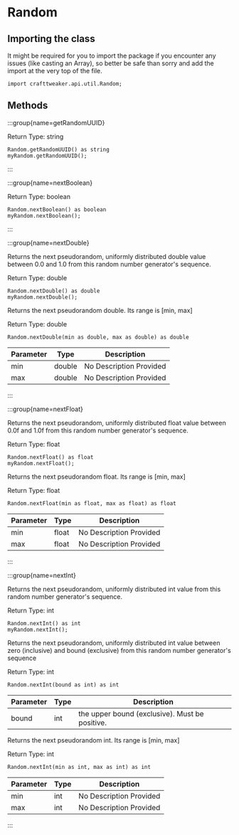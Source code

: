 # Random

## Importing the class

It might be required for you to import the package if you encounter any issues (like casting an Array), so better be safe than sorry and add the import at the very top of the file.
```zenscript
import crafttweaker.api.util.Random;
```


## Methods

:::group{name=getRandomUUID}

Return Type: string

```zenscript
Random.getRandomUUID() as string
myRandom.getRandomUUID();
```

:::

:::group{name=nextBoolean}

Return Type: boolean

```zenscript
Random.nextBoolean() as boolean
myRandom.nextBoolean();
```

:::

:::group{name=nextDouble}

Returns the next pseudorandom, uniformly distributed double value
 between 0.0 and 1.0 from this random number generator's sequence.

Return Type: double

```zenscript
Random.nextDouble() as double
myRandom.nextDouble();
```

Returns the next pseudorandom double. Its range is [min, max]

Return Type: double

```zenscript
Random.nextDouble(min as double, max as double) as double
```

| Parameter | Type | Description |
|-----------|------|-------------|
| min | double | No Description Provided |
| max | double | No Description Provided |


:::

:::group{name=nextFloat}

Returns the next pseudorandom, uniformly distributed float value
 between 0.0f and 1.0f from this random number generator's sequence.

Return Type: float

```zenscript
Random.nextFloat() as float
myRandom.nextFloat();
```

Returns the next pseudorandom float. Its range is [min, max]

Return Type: float

```zenscript
Random.nextFloat(min as float, max as float) as float
```

| Parameter | Type | Description |
|-----------|------|-------------|
| min | float | No Description Provided |
| max | float | No Description Provided |


:::

:::group{name=nextInt}

Returns the next pseudorandom, uniformly distributed int value from this random number generator's sequence.

Return Type: int

```zenscript
Random.nextInt() as int
myRandom.nextInt();
```

Returns the next pseudorandom, uniformly distributed int value between zero (inclusive)
 and bound (exclusive) from this random number generator's sequence

Return Type: int

```zenscript
Random.nextInt(bound as int) as int
```

| Parameter | Type | Description |
|-----------|------|-------------|
| bound | int | the upper bound (exclusive). Must be positive. |


Returns the next pseudorandom int. Its range is [min, max]

Return Type: int

```zenscript
Random.nextInt(min as int, max as int) as int
```

| Parameter | Type | Description |
|-----------|------|-------------|
| min | int | No Description Provided |
| max | int | No Description Provided |


:::


